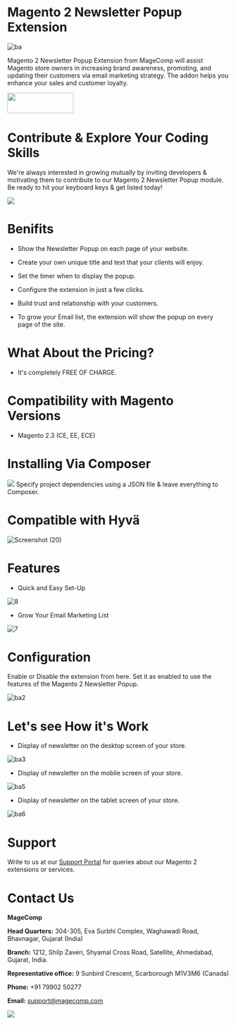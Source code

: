# Magento 2 Newsletter Popup Extension

![ba](https://github.com/magecomp/magento2-newsletter-popup/assets/8856845/a2fc7a44-35de-4cbd-a68b-116b232cc10d)

Magento 2 Newsletter Popup Extension from MageComp will assist Magento store owners in increasing brand awareness, promoting, and updating their customers via email marketing strategy. The addon helps you enhance your sales and customer loyalty.

<a href="https://magecomp.com/magento-2-newsletter-popup.html" target="_blank"><img width="150" height="46" src="https://magecomp.com/media/button.webp"></a>

# Contribute & Explore Your Coding Skills

We're always interested in growing mutually by inviting developers & motivating them to contribute to our Magento 2 Newsletter Popup module. Be ready to hit your keyboard keys & get listed today!

<a href="https://github.com/magecomp/magento2-newsletter-popup/graphs/contributors">
  <img src="https://contrib.rocks/image?repo=magecomp/magento2-newsletter-popup" />
</a>

# Benifits

* Show the Newsletter Popup on each page of your website.

* Create your own unique title and text that your clients will enjoy.

* Set the timer when to display the popup.

* Configure the extension in just a few clicks.

*  Build trust and relationship with your customers.

*  To grow your Email list, the extension will show the popup on every page of the site.

# What About the Pricing?

* It's completely FREE OF CHARGE.

# Compatibility with Magento Versions

* Magento 2.3 (CE, EE, ECE)

# Installing Via Composer
  
<img src="https://i.ibb.co/NjGRFCt/composer.png">
Specify project dependencies using a JSON file & leave everything to Composer.

# Compatible with Hyvä 

![Screenshot (20)](https://github.com/magecomp/magento2-mobile-login-free/assets/8856845/c0a5c632-fa58-4b84-bba4-2a3d26e4358e)

# Features

* Quick and Easy Set-Up

![8](https://github.com/magecomp/magento2-newsletter-popup/assets/8856845/a082eca4-a146-4052-ab70-952030da6623)

* Grow Your Email Marketing List

![7](https://github.com/magecomp/magento2-newsletter-popup/assets/8856845/acc93b18-619c-48dd-a7a7-07afa353502c)

# Configuration

Enable or Disable the extension from here. Set it as enabled to use the features of the Magento 2 Newsletter Popup.

![ba2](https://github.com/magecomp/magento2-newsletter-popup/assets/8856845/35fe308e-a7ba-4c18-8008-a06862744d94)

# Let's see How it's Work
* Display of newsletter on the desktop screen of your store.

![ba3](https://github.com/magecomp/magento2-newsletter-popup/assets/8856845/01ee5e68-cea7-4f35-8e71-3757a0daab2f)

* Display of newsletter on the mobile screen of your store.

![ba5](https://github.com/magecomp/magento2-newsletter-popup/assets/8856845/2c2b3f62-877b-4f85-b1b8-0f48a5480fea)

* Display of newsletter on the tablet screen of your store.

![ba6](https://github.com/magecomp/magento2-newsletter-popup/assets/8856845/18f24133-c75b-489b-8da2-a835665e127a)

# Support

Write to us at our [Support Portal](https://magecomp.com/support/) for queries about our Magento 2 extensions or services.

# Contact Us
**MageComp**

**Head Quarters:** 304-305, Eva Surbhi Complex, Waghawadi Road, Bhavnagar, Gujarat (India)

**Branch:** 1212, Shilp Zaveri, Shyamal Cross Road, Satellite, Ahmedabad, Gujarat, India.

**Representative office:** 9 Sunbird Crescent, Scarborough M1V3M6 (Canada)

**Phone:** +91 79902 50277

**Email:** [support@magecomp.com](mailto:support@magecomp.com)

<img src="https://magecomp.com/media/logo/websites/1/Magecomp_Logo_251x51.png">
